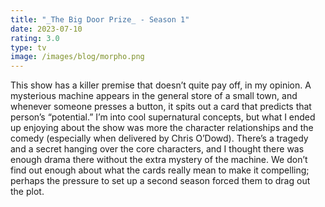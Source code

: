 ```yaml
---
title: "_The Big Door Prize_ - Season 1"
date: 2023-07-10
rating: 3.0
type: tv
image: /images/blog/morpho.png
---
```


This show has a killer premise that doesn’t quite pay off, in my opinion. A mysterious machine appears in the general store of a small town, and whenever someone presses a button, it spits out a card that predicts that person’s “potential.” I’m into cool supernatural concepts, but what I ended up enjoying about the show was more the character relationships and the comedy (especially when delivered by Chris O’Dowd). There’s a tragedy and a secret hanging over the core characters, and I thought there was enough drama there without the extra mystery of the machine. We don’t find out enough about what the cards really mean to make it compelling; perhaps the pressure to set up a second season forced them to drag out the plot.
